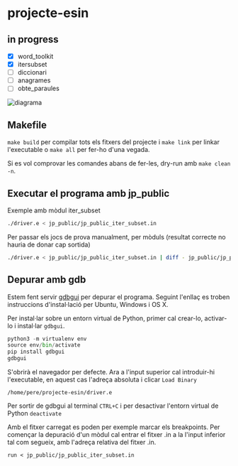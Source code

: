 # projecte-esin
## in progress
- [x] word_toolkit
- [x] itersubset
- [ ] diccionari
- [ ] anagrames
- [ ] obte_paraules

![diagrama](https://i.imgur.com/Hi0SuP0.png)

## Makefile
`make build` per compilar tots els fitxers del projecte i `make link` per linkar l'executable o `make all` per fer-ho d'una vegada.

Si es vol comprovar les comandes abans de fer-les, dry-run amb `make clean -n`.

## Executar el programa amb jp_public
Exemple amb mòdul iter_subset

```bash
./driver.e < jp_public/jp_public_iter_subset.in
```

Per passar els jocs de prova manualment, per mòduls (resultat correcte no hauria de donar cap sortida)

```bash
./driver.e < jp_public/jp_public_iter_subset.in | diff - jp_public/jp_public_iter_subset.res
```

## Depurar amb gdb
Estem fent servir [gdbgui](https://github.com/cs01/gdbgui) per depurar el programa. Seguint l'enllaç es troben instruccions d'instal·lació per Ubuntu, Windows i OS X.

Per instal·lar sobre un entorn virtual de Python, primer cal crear-lo, activar-lo i instal·lar `gdbgui`.

```python
python3 -m virtualenv env
source env/bin/activate
pip install gdbgui
gdbgui
```

S'obrirà el navegador per defecte. Ara a l'input superior cal introduir-hi l'executable, en aquest cas l'adreça absoluta i clicar `Load Binary`

```
/home/pere/projecte-esin/driver.e
```

Per sortir de gdbgui al terminal `CTRL+C` i per desactivar l'entorn virtual de Python `deactivate`

Amb el fitxer carregat es poden per exemple marcar els breakpoints. Per començar la depuració d'un mòdul cal entrar el fitxer .in a la l'input inferior tal com segueix, amb l'adreça relativa del fitxer .in.

```
run < jp_public/jp_public_iter_subset.in
```